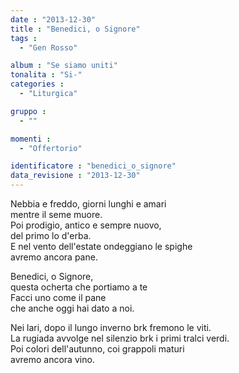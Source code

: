 ```yaml
---
date : "2013-12-30"
title : "Benedici, o Signore"
tags : 
  - "Gen Rosso"

album : "Se siamo uniti"
tonalita : "Si-"
categories : 
  - "Liturgica"

gruppo : 
  - ""

momenti : 
  - "Offertorio"

identificatore : "benedici_o_signore"
data_revisione : "2013-12-30"
---
```

  
  
Nebbia e freddo, giorni lunghi e amari  
mentre il seme muore.  
Poi prodigio, antico e sempre nuovo,  
del primo lo d'erba.  
E nel vento dell'estate ondeggiano le spighe  
avremo ancora pane.  
  
  
Benedici, o Signore,  
questa ocherta che portiamo a te  
Facci uno come il pane  
che anche oggi hai dato a noi.  
  
  
  
Nei lari, dopo il lungo inverno brk fremono le viti.  
La rugiada avvolge nel silenzio brk i primi tralci verdi.  
Poi colori dell'autunno, coi grappoli maturi  
avremo ancora vino.  
  
  
  
